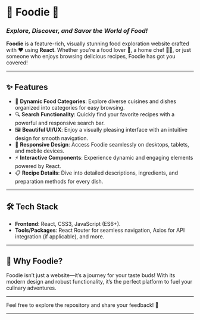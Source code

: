# 🍔 Foodie 🍕  
### *Explore, Discover, and Savor the World of Food!*  

**Foodie** is a feature-rich, visually stunning food exploration website crafted with ❤️ using **React**. Whether you're a food lover 🍩, a home chef 🧑‍🍳, or just someone who enjoys browsing delicious recipes, Foodie has got you covered!  

---

## ✨ **Features**  
- 🌟 **Dynamic Food Categories**: Explore diverse cuisines and dishes organized into categories for easy browsing.  
- 🔍 **Search Functionality**: Quickly find your favorite recipes with a powerful and responsive search bar.  
- 🖼️ **Beautiful UI/UX**: Enjoy a visually pleasing interface with an intuitive design for smooth navigation.  
- 📱 **Responsive Design**: Access Foodie seamlessly on desktops, tablets, and mobile devices.  
- ⚡ **Interactive Components**: Experience dynamic and engaging elements powered by React.  
- 📋 **Recipe Details**: Dive into detailed descriptions, ingredients, and preparation methods for every dish.  

---

## 🛠️ **Tech Stack**  
- **Frontend**: React, CSS3, JavaScript (ES6+).  
- **Tools/Packages**: React Router for seamless navigation, Axios for API integration (if applicable), and more.  

---

## 🌟 **Why Foodie?**  
Foodie isn’t just a website—it’s a journey for your taste buds! With its modern design and robust functionality, it’s the perfect platform to fuel your culinary adventures.  

---

Feel free to explore the repository and share your feedback! 🙌  

---
